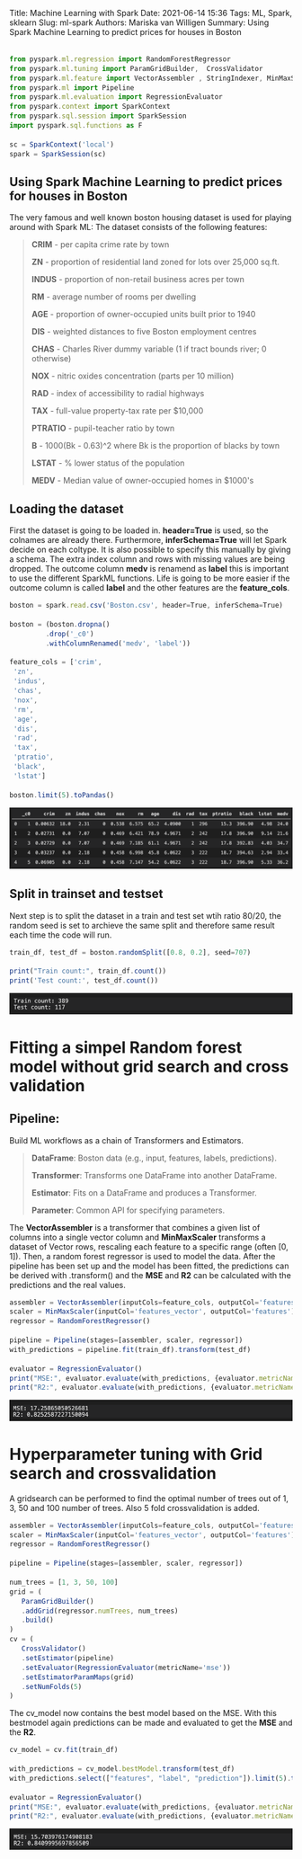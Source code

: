 Title: Machine Learning with Spark
Date: 2021-06-14 15:36
Tags: ML, Spark, sklearn
Slug: ml-spark
Authors: Mariska van Willigen
Summary: Using Spark Machine Learning to predict prices for houses in Boston



``` js

from pyspark.ml.regression import RandomForestRegressor
from pyspark.ml.tuning import ParamGridBuilder,  CrossValidator
from pyspark.ml.feature import VectorAssembler , StringIndexer, MinMaxScaler
from pyspark.ml import Pipeline
from pyspark.ml.evaluation import RegressionEvaluator
from pyspark.context import SparkContext
from pyspark.sql.session import SparkSession
import pyspark.sql.functions as F

sc = SparkContext('local')
spark = SparkSession(sc)
```

## Using Spark Machine Learning to predict prices for houses in Boston

The very famous and well known boston housing dataset is used for playing around with Spark ML:
The dataset consists of the following features:

> **CRIM** - per capita crime rate by town
>
> **ZN** - proportion of residential land zoned for lots over 25,000 sq.ft.
>
> **INDUS** - proportion of non-retail business acres per town
>
> **RM** - average number of rooms per dwelling
>
> **AGE** - proportion of owner-occupied units built prior to 1940
>
> **DIS** - weighted distances to five Boston employment centres
>
> **CHAS** - Charles River dummy variable (1 if tract bounds river; 0 otherwise)
>
> **NOX** - nitric oxides concentration (parts per 10 million)
>
> **RAD** - index of accessibility to radial highways
>
> **TAX** - full-value property-tax rate per $10,000
>
> **PTRATIO** - pupil-teacher ratio by town
>
> **B** - 1000(Bk - 0.63)^2 where Bk is the proportion of blacks by town
>
> **LSTAT** - % lower status of the population
>
> **MEDV** - Median value of owner-occupied homes in $1000's


## Loading the dataset
First the dataset is going to be loaded in. **header=True** is used, so the colnames are already there. Furthermore, **inferSchema=True** will let Spark decide on each coltype. It is also possible to specify this manually by giving a schema. The extra index column and rows with missing values are being dropped.
The outcome column **medv** is renamend as **label** this is important to use the different SparkML functions. Life is going to be more easier if the outcome column is called **label** and the other features are the **feature_cols**.
```js
boston = spark.read.csv('Boston.csv', header=True, inferSchema=True)

boston = (boston.dropna()
         .drop('_c0')
         .withColumnRenamed('medv', 'label'))

feature_cols = ['crim',
 'zn',
 'indus',
 'chas',
 'nox',
 'rm',
 'age',
 'dis',
 'rad',
 'tax',
 'ptratio',
 'black',
 'lstat']

boston.limit(5).toPandas()
```
![](/images/mlspark/display.png)


## Split in trainset and testset
Next step is to split the dataset in a train and test set wtih ratio 80/20, the random seed is set to archieve the same split and therefore same result each time the code will run.

```js
train_df, test_df = boston.randomSplit([0.8, 0.2], seed=707)

print("Train count:", train_df.count())
print('Test count:', test_df.count())
```
![](/images/mlspark/counts.png)

# Fitting a simpel Random forest model without grid search and cross validation
## Pipeline:
Build ML workflows as a chain of Transformers and Estimators.

> **DataFrame**: Boston data (e.g., input, features, labels, predictions).
>
> **Transformer**: Transforms one DataFrame into another DataFrame.
>
> **Estimator**: Fits on a DataFrame and produces a Transformer.
>
> **Parameter**: Common API for specifying parameters.

The **VectorAssembler** is a transformer that combines a given list of columns into a single vector column and **MinMaxScaler** transforms a dataset of Vector rows, rescaling each feature to a specific range (often [0, 1]). Then, a random forest regressor is used to model the data.
After the pipeline has been set up and the model has been fitted, the predictions can be derived with .transform() and the **MSE** and **R2** can be calculated with the predictions and the real values.

```js
assembler = VectorAssembler(inputCols=feature_cols, outputCol='features_vector')
scaler = MinMaxScaler(inputCol='features_vector', outputCol='features')
regressor = RandomForestRegressor()

pipeline = Pipeline(stages=[assembler, scaler, regressor])
with_predictions = pipeline.fit(train_df).transform(test_df)

evaluator = RegressionEvaluator()
print("MSE:", evaluator.evaluate(with_predictions, {evaluator.metricName: "mse"}))
print("R2:", evaluator.evaluate(with_predictions, {evaluator.metricName: "r2"}))
```
![](/images/mlspark/withoutgrid.png)

# Hyperparameter tuning with Grid search and crossvalidation
A gridsearch can be performed to find the optimal number of trees out of 1, 3, 50 and 100 number of trees. Also 5 fold crossvalidation is added.
```js
assembler = VectorAssembler(inputCols=feature_cols, outputCol='features_vector')
scaler = MinMaxScaler(inputCol='features_vector', outputCol='features')
regressor = RandomForestRegressor()

pipeline = Pipeline(stages=[assembler, scaler, regressor])

num_trees = [1, 3, 50, 100]
grid = (
   ParamGridBuilder()
   .addGrid(regressor.numTrees, num_trees)
   .build()
)
cv = (
   CrossValidator()
   .setEstimator(pipeline)
   .setEvaluator(RegressionEvaluator(metricName='mse'))
   .setEstimatorParamMaps(grid)
   .setNumFolds(5)
)
```
The cv_model now contains the best model based on the MSE. With this bestmodel again predictions can be made and evaluated to get the **MSE** and the **R2**.
```js
cv_model = cv.fit(train_df)

with_predictions = cv_model.bestModel.transform(test_df)
with_predictions.select(["features", "label", "prediction"]).limit(5).toPandas()

evaluator = RegressionEvaluator()
print("MSE:", evaluator.evaluate(with_predictions, {evaluator.metricName: "mse"}))
print("R2:", evaluator.evaluate(with_predictions, {evaluator.metricName: "r2"}))
```
![](/images/mlspark/withgrid.png)

